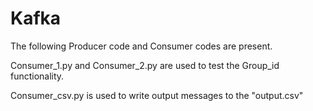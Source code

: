 # Kafka

The following Producer code and Consumer codes are present.

Consumer_1.py and Consumer_2.py are used to test the Group_id functionality.

Consumer_csv.py is used to write output messages to the "output.csv"

